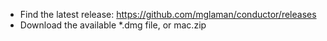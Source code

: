 * Find the latest release: https://github.com/mglaman/conductor/releases
* Download the available *.dmg file, or mac.zip
